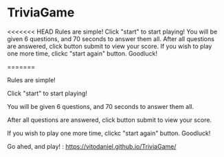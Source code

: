 # TriviaGame
<<<<<<< HEAD
Rules are simple!
Click "start" to start playing!
You will be given 6 questions, and 70 seconds to answer them all. 
After all questions are answered, click button submit to view your score. 
If you wish to play one more time, clickc "start again" button. Goodluck!

=======

Rules are simple!

Click "start" to start playing!

You will be given 6 questions, and 70 seconds to answer them all. 

After all questions are answered, click button submit to view your score. 

If you wish to play one more time, clickc "start again" button. Goodluck!

Go ahed, and play! : https://vitodaniel.github.io/TriviaGame/

